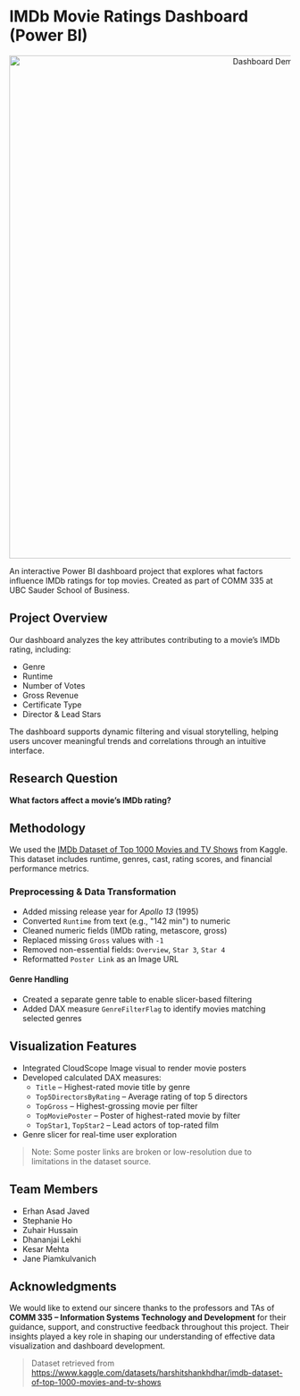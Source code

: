 # IMDb Movie Ratings Dashboard (Power BI)

<p align="center">
  <img src="images/demo.gif" alt="Dashboard Demo" width="900"/>
</p>

An interactive Power BI dashboard project that explores what factors influence IMDb ratings for top movies. Created as part of COMM 335 at UBC Sauder School of Business.

## Project Overview

Our dashboard analyzes the key attributes contributing to a movie’s IMDb rating, including:

- Genre
- Runtime
- Number of Votes
- Gross Revenue
- Certificate Type
- Director & Lead Stars

The dashboard supports dynamic filtering and visual storytelling, helping users uncover meaningful trends and correlations through an intuitive interface.

## Research Question

**What factors affect a movie’s IMDb rating?**

## Methodology

We used the [IMDb Dataset of Top 1000 Movies and TV Shows](https://www.kaggle.com/datasets/harshitshankhdhar/imdb-dataset-of-top-1000-movies-and-tv-shows) from Kaggle. This dataset includes runtime, genres, cast, rating scores, and financial performance metrics.

### Preprocessing & Data Transformation

- Added missing release year for *Apollo 13* (1995)
- Converted `Runtime` from text (e.g., "142 min") to numeric
- Cleaned numeric fields (IMDb rating, metascore, gross)
- Replaced missing `Gross` values with `-1`
- Removed non-essential fields: `Overview`, `Star 3`, `Star 4`
- Reformatted `Poster Link` as an Image URL

#### Genre Handling

- Created a separate genre table to enable slicer-based filtering
- Added DAX measure `GenreFilterFlag` to identify movies matching selected genres

## Visualization Features

- Integrated CloudScope Image visual to render movie posters  
- Developed calculated DAX measures:
  - `Title` – Highest-rated movie title by genre
  - `Top5DirectorsByRating` – Average rating of top 5 directors
  - `TopGross` – Highest-grossing movie per filter
  - `TopMoviePoster` – Poster of highest-rated movie by filter
  - `TopStar1`, `TopStar2` – Lead actors of top-rated film
- Genre slicer for real-time user exploration

> Note: Some poster links are broken or low-resolution due to limitations in the dataset source.

## Team Members

- Erhan Asad Javed  
- Stephanie Ho  
- Zuhair Hussain  
- Dhananjai Lekhi  
- Kesar Mehta  
- Jane Piamkulvanich

## Acknowledgments

We would like to extend our sincere thanks to the professors and TAs of **COMM 335 – Information Systems Technology and Development** for their guidance, support, and constructive feedback throughout this project. Their insights played a key role in shaping our understanding of effective data visualization and dashboard development.

> Dataset retrieved from https://www.kaggle.com/datasets/harshitshankhdhar/imdb-dataset-of-top-1000-movies-and-tv-shows